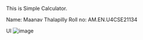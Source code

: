 This is Simple Calculator. 

Name: Maanav Thalapilly
Roll no: AM.EN.U4CSE21134

UI 
![image](https://github.com/user-attachments/assets/02c18260-3b29-4fa7-b08e-d31c66870f18)
